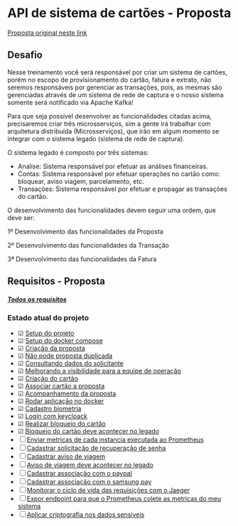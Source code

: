 # API de sistema de cartões - Proposta


[Proposta original neste link](https://github.com/claudiooliveirazup/documentacao-cartao-branco)

## Desafio

Nesse treinamento você será responsável por criar um sistema de cartões, porém no escopo de provisionamento do cartão, fatura e extrato, não seremos responsáveis por gerenciar as transações, pois, as mesmas são gerenciadas através de um sistema de rede de captura e o nosso sistema somente será notificado via Apache Kafka!

Para que seja possível desenvolver as funcionalidades citadas acima, precisaremos criar três microsserviços, sim a gente irá trabalhar com arquitetura distribuída (Microsserviços), que irão em algum momento se integrar com o sistema legado (sistema de rede de captura).

O sistema legado é composto por três sistemas:

- Analise: Sistema responsável por efetuar as análises financeiras.
- Contas: Sistema responsável por efetuar operações no cartão como: bloquear, aviso viagem, parcelamento, etc.
- Transações: Sistema responsável por efetuar e propagar as transações do cartão.

O desenvolvimento das funcionalidades devem seguir uma ordem, que deve ser:

1º Desenvolvimento das funcionalidades da Proposta

2º Desenvolvimento das funcionalidades da Transação

3ª Desenvolvimento das funcionalidades da Fatura

## Requisitos - Proposta

##### [Todos os requisitos](https://github.com/claudiooliveirazup/documentacao-cartao-branco/tree/master/proposta)

### Estado atual do projeto
 - &#9745; [Setup do projeto](https://github.com/claudiooliveirazup/documentacao-cartao-branco/blob/master/proposta/000.setup_projeto.md)
 - &#9745; [Setup do docker compose](https://github.com/claudiooliveirazup/documentacao-cartao-branco/blob/master/proposta/001.setup_docker_compose.md)
 - &#9745; [Criação da proposta](https://github.com/claudiooliveirazup/documentacao-cartao-branco/blob/master/proposta/005.criacao_proposta.md)
  - &#9745; [Não pode proposta duplicada](https://github.com/claudiooliveirazup/documentacao-cartao-branco/blob/master/proposta/010.nao_pode_haver_proposta.md)
  - &#9745; [Consultando dados do solicitante](https://github.com/claudiooliveirazup/documentacao-cartao-branco/blob/master/proposta/015.consultando_dados_solicitante.md)  
  - &#9745; [Melhorando a visibilidade para a equipe de operação](https://github.com/claudiooliveirazup/documentacao-cartao-branco/blob/master/proposta/020.melhorando_visibilidade_healthcheck.md) 
  - &#9745; [Criação do cartão](https://github.com/claudiooliveirazup/documentacao-cartao-branco/blob/master/proposta/025.criacao_cartao.md)  
  - &#9745; [Associar cartão a proposta](https://github.com/claudiooliveirazup/documentacao-cartao-branco/blob/master/proposta/030.associar_cartao_proposta.md)
  - &#9745; [Acompanhamento da proposta](https://github.com/claudiooliveirazup/documentacao-cartao-branco/blob/master/proposta/035.acompanhamento_proposta.md)
  - &#9745; [Rodar aplicação no docker](https://github.com/claudiooliveirazup/documentacao-cartao-branco/blob/master/proposta/040.rodar_nossa_aplicacao.md)
  - &#9745; [Cadastro biometria](https://github.com/claudiooliveirazup/documentacao-cartao-branco/blob/master/proposta/045.criar_biometria.md)
  - &#9745; [Login com keycloack](https://github.com/zup-academy/documentacao-cartao-branco/blob/master/proposta/050.login_via_senha.md)
  - &#9745; [Realizar bloqueio do cartão](https://github.com/zup-academy/documentacao-cartao-branco/blob/master/proposta/055.bloqueio_cartao.md)
  - &#9745; [Bloqueio do cartão deve acontecer no legado](https://github.com/zup-academy/documentacao-cartao-branco/blob/master/proposta/060.notificando_legado_cartao.md)
  - &#9744; [Enviar metricas de cada instancia executada ao Prometheus](https://github.com/zup-academy/documentacao-cartao-branco/blob/master/proposta/065.como_saber_tudo_funcionando_corretamente.md)
  - &#9744; [Cadastrar solicitação de recuperação de senha](https://github.com/zup-academy/documentacao-cartao-branco/blob/master/proposta/070.recuperacao_senha.md)
  - &#9744; [Cadastrar aviso de viagem](https://github.com/zup-academy/documentacao-cartao-branco/blob/master/proposta/075.aviso_viagem.md)
  - &#9744; [Aviso de viagem deve acontecer no legado](https://github.com/zup-academy/documentacao-cartao-branco/blob/master/proposta/080.notificando_sistema_bancario_viagem.md)
  - &#9744; [Cadastrar associação com o paypal](https://github.com/zup-academy/documentacao-cartao-branco/blob/master/proposta/085.associacao_paypal.md)
  - &#9744; [Cadastrar associação com o samsung pay](https://github.com/zup-academy/documentacao-cartao-branco/blob/master/proposta/090.associacao_samsung_pay.md)
  - &#9744; [Monitorar o ciclo de vida das requisições com o Jaeger](https://github.com/zup-academy/documentacao-cartao-branco/blob/master/proposta/095.falhar_nas_chamadas.md)
  - &#9744; [Expor endpoint para que o Prometheus colete as metricas do meu sistema](https://github.com/zup-academy/documentacao-cartao-branco/blob/master/proposta/100.rodando_prometheus.md)
  - &#9744; [Aplicar criptografia nos dados sensiveis](https://github.com/zup-academy/documentacao-cartao-branco/blob/master/proposta/105.dados_dos_clientes.md)
